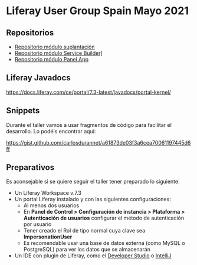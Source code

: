 # Liferay User Group Spain Mayo 2021

## Repositorios
- <a target="_blank" href="https://github.com/carlosdurannet/impersonation-login">Repositorio módulo suplantación</a>
- <a target="_blank" href="https://github.com/carlosdurannet/impersonation-sb">Repositorio módulo Service Builder]</a>
- <a target="_blank" href="https://github.com/carlosdurannet/impersonation-cpanel">Repositorio módulo Panel App</a>

## Liferay Javadocs
<a target="_blank" href="https://docs.liferay.com/ce/portal/7.3-latest/javadocs/portal-kernel/">https://docs.liferay.com/ce/portal/7.3-latest/javadocs/portal-kernel/</a>

## Snippets
Durante el taller vamos a usar fragmentos de código para facilitar el desarrollo. Lo podéis encontrar aquí:

<a target="_blank" href="https://gist.github.com/carlosdurannet/a61873de03f3a6cea70061197445d6ff">https://gist.github.com/carlosdurannet/a61873de03f3a6cea70061197445d6ff</a>

## Preparativos
Es aconsejable si se quiere seguir el taller tener preparado lo siguiente:

- Un Liferay Workspace v.7.3
- Un portal Liferay instalado y con las siguientes configuraciones:
	- Al menos dos usuarios
	- En **Panel de Control > Configuración de instancia > Plataforma > Autenticación de usuarios** configurar el método de autenticación por usuario
	- Tener creado el Rol de tipo normal cuya clave sea **ImpersonationUser**
	- Es recomendable usar una base de datos externa (como MySQL o PostgreSQL) para ver los datos que se almacenarán
- Un IDE con plugin de Liferay, como el [Developer Studio](https://liferay.dev/project/-/asset_publisher/TyF2HQPLV1b5/content/ide-installation-instructions) o <a target="_blank" href="https://www.jetbrains.com/es-es/idea/">IntelliJ</a>
